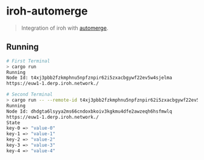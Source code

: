 # iroh-automerge

> Integration of iroh with [automerge](https://automerge.org).


## Running

```sh
# First Terminal
> cargo run
Running
Node Id: t4xj3pbb2fzkmphnu5npfznpir62i5zxacbgywf22ev5w4sjelma
https://euw1-1.derp.iroh.network./
```

```sh
# Second Terminal
> cargo run -- --remote-id t4xj3pbb2fzkmphnu5npfznpir62i5zxacbgywf22ev5w4sjelma --remote-derper 'https://euw1-1.derp.iroh.network./'`
Running
Node Id: dhdgta6lsyya2ms66cndoxbkoiv3kgkmu4dfe2awzeqh6hsfmwlq
https://euw1-1.derp.iroh.network./
State
key-0 => "value-0"
key-1 => "value-1"
key-2 => "value-2"
key-3 => "value-3"
key-4 => "value-4"
```
